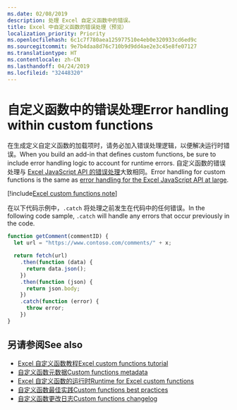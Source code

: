 ```yaml
---
ms.date: 02/08/2019
description: 处理 Excel 自定义函数中的错误。
title: Excel 中自定义函数的错误处理（预览）
localization_priority: Priority
ms.openlocfilehash: 6c1c7f780aea125977510e4eb0e320933cd6ed9c
ms.sourcegitcommit: 9e7b4daa8d76c710b9d9dd4ae2e3c45e8fe07127
ms.translationtype: HT
ms.contentlocale: zh-CN
ms.lasthandoff: 04/24/2019
ms.locfileid: "32448320"
---
```

# <a name="error-handling-within-custom-functions"></a><span data-ttu-id="09efa-103">自定义函数中的错误处理</span><span class="sxs-lookup"><span data-stu-id="09efa-103">Error handling within custom functions</span></span>

<span data-ttu-id="09efa-104">在生成定义自定义函数的加载项时，请务必加入错误处理逻辑，以便解决运行时错误。</span><span class="sxs-lookup"><span data-stu-id="09efa-104">When you build an add-in that defines custom functions, be sure to include error handling logic to account for runtime errors.</span></span> <span data-ttu-id="09efa-105">自定义函数的错误处理与 [Excel JavaScript API 的错误处理](excel-add-ins-error-handling.md)大致相同。</span><span class="sxs-lookup"><span data-stu-id="09efa-105">Error handling for custom functions is the same as [error handling for the Excel JavaScript API at large](excel-add-ins-error-handling.md).</span></span>

[!include[Excel custom functions note](../includes/excel-custom-functions-note.md)]

<span data-ttu-id="09efa-106">在以下代码示例中，`.catch` 将处理之前发生在代码中的任何错误。</span><span class="sxs-lookup"><span data-stu-id="09efa-106">In the following code sample, `.catch` will handle any errors that occur previously in the code.</span></span>

```js
function getComment(commentID) {
  let url = "https://www.contoso.com/comments/" + x;

  return fetch(url)
    .then(function (data) {
      return data.json();
    })
    .then(function (json) {
      return json.body;
    })
    .catch(function (error) {
      throw error;
    })
}
```

## <a name="see-also"></a><span data-ttu-id="09efa-107">另请参阅</span><span class="sxs-lookup"><span data-stu-id="09efa-107">See also</span></span>

* [<span data-ttu-id="09efa-108">Excel 自定义函数教程</span><span class="sxs-lookup"><span data-stu-id="09efa-108">Excel custom functions tutorial</span></span>](../tutorials/excel-tutorial-create-custom-functions.md)
* [<span data-ttu-id="09efa-109">自定义函数元数据</span><span class="sxs-lookup"><span data-stu-id="09efa-109">Custom functions metadata</span></span>](custom-functions-json.md)
* [<span data-ttu-id="09efa-110">Excel 自定义函数的运行时</span><span class="sxs-lookup"><span data-stu-id="09efa-110">Runtime for Excel custom functions</span></span>](custom-functions-runtime.md)
* [<span data-ttu-id="09efa-111">自定义函数最佳实践</span><span class="sxs-lookup"><span data-stu-id="09efa-111">Custom functions best practices</span></span>](custom-functions-best-practices.md)
* [<span data-ttu-id="09efa-112">自定义函数更改日志</span><span class="sxs-lookup"><span data-stu-id="09efa-112">Custom functions changelog</span></span>](custom-functions-changelog.md)
